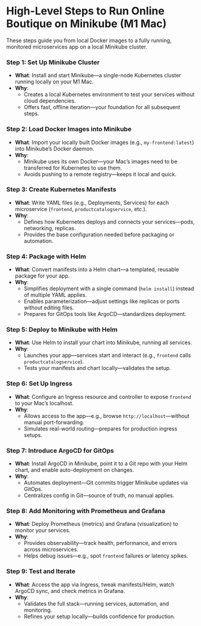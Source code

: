 # High-Level Steps to Run Online Boutique on Minikube (M1 Mac)

These steps guide you from local Docker images to a fully running, monitored microservices app on a local Minikube cluster.

### Step 1: Set Up Minikube Cluster
- **What**: Install and start Minikube—a single-node Kubernetes cluster running locally on your M1 Mac.
- **Why**:  
  - Creates a local Kubernetes environment to test your services without cloud dependencies.  
  - Offers fast, offline iteration—your foundation for all subsequent steps.

### Step 2: Load Docker Images into Minikube
- **What**: Import your locally built Docker images (e.g., `my-frontend:latest`) into Minikube’s Docker daemon.
- **Why**:  
  - Minikube uses its own Docker—your Mac’s images need to be transferred for Kubernetes to use them.  
  - Avoids pushing to a remote registry—keeps it local and quick.

### Step 3: Create Kubernetes Manifests
- **What**: Write YAML files (e.g., Deployments, Services) for each microservice (`frontend`, `productcatalogservice`, etc.).
- **Why**:  
  - Defines how Kubernetes deploys and connects your services—pods, networking, replicas.  
  - Provides the base configuration needed before packaging or automation.

### Step 4: Package with Helm
- **What**: Convert manifests into a Helm chart—a templated, reusable package for your app.
- **Why**:  
  - Simplifies deployment with a single command (`helm install`) instead of multiple YAML applies.  
  - Enables parameterization—adjust settings like replicas or ports without editing files.  
  - Prepares for GitOps tools like ArgoCD—standardizes deployment.

### Step 5: Deploy to Minikube with Helm
- **What**: Use Helm to install your chart into Minikube, running all services.
- **Why**:  
  - Launches your app—services start and interact (e.g., `frontend` calls `productcatalogservice`).  
  - Tests your manifests and chart locally—validates the setup.

### Step 6: Set Up Ingress
- **What**: Configure an Ingress resource and controller to expose `frontend` to your Mac’s localhost.
- **Why**:  
  - Allows access to the app—e.g., browse `http://localhost`—without manual port-forwarding.  
  - Simulates real-world routing—prepares for production ingress setups.

### Step 7: Introduce ArgoCD for GitOps
- **What**: Install ArgoCD in Minikube, point it to a Git repo with your Helm chart, and enable auto-deployment on changes.
- **Why**:  
  - Automates deployment—Git commits trigger Minikube updates via GitOps.  
  - Centralizes config in Git—source of truth, no manual applies.

### Step 8: Add Monitoring with Prometheus and Grafana
- **What**: Deploy Prometheus (metrics) and Grafana (visualization) to monitor your services.
- **Why**:  
  - Provides observability—track health, performance, and errors across microservices.  
  - Helps debug issues—e.g., spot `frontend` failures or latency spikes.

### Step 9: Test and Iterate
- **What**: Access the app via Ingress, tweak manifests/Helm, watch ArgoCD sync, and check metrics in Grafana.
- **Why**:  
  - Validates the full stack—running services, automation, and monitoring.  
  - Refines your setup locally—builds confidence for production.